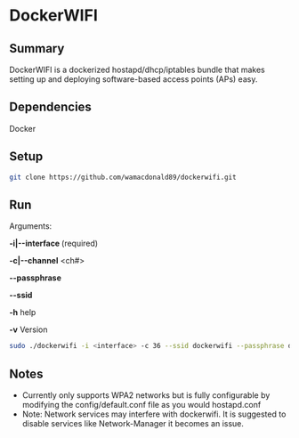 # DockerWIFI

## Summary

DockerWIFI is a dockerized hostapd/dhcp/iptables bundle that makes setting up and deploying software-based access points (APs) easy. 

## Dependencies

Docker

## Setup

```bash
git clone https://github.com/wamacdonald89/dockerwifi.git
```

## Run

Arguments:

**-i|--interface <interface>** (required)

**-c|--channel** <ch#>

**--passphrase** <passphrase>

**--ssid <AP Name>**

**-h** help

**-v** Version

```bash
sudo ./dockerwifi -i <interface> -c 36 --ssid dockerwifi --passphrase dockerwifi 
```

## Notes

- Currently only supports WPA2 networks but is fully configurable by modifying the config/default.conf file as you would hostapd.conf
- Note: Network services may interfere with dockerwifi. It is suggested to disable services like Network-Manager it becomes an issue.

